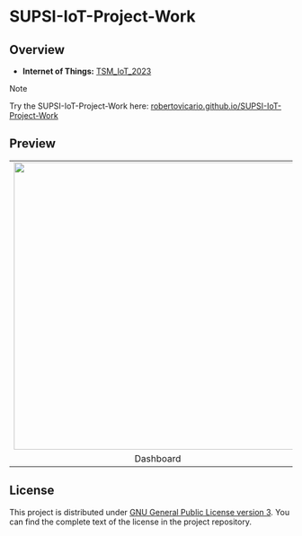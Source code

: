 # SUPSI-IoT-Project-Work

## Overview

- **Internet of Things:** [TSM_IoT_2023](https://moodle.msengineering.ch/report/dbextend/?key=TSM_IoT&edition=2023)

> [!NOTE]
> 
> Try the SUPSI-IoT-Project-Work here: [robertovicario.github.io/SUPSI-IoT-Project-Work](https://robertovicario.github.io/SUPSI-IoT-Project-Work)

## Preview

<table>
    <tr>
        <td><img src="https://github.com/robertovicario/SUPSI-IoT-Project-Work/assets/119845903/2ce85279-3d1c-46e1-b9f5-809797ed518a" width="512"></td>
        <td><img src="https://github.com/robertovicario/SUPSI-IoT-Project-Work/assets/119845903/40103dd4-5a0d-4bb3-b3a2-0feefecb1bae" width="512"></td>
        <td><img src="https://github.com/robertovicario/SUPSI-IoT-Project-Work/assets/119845903/0bd17545-d534-442d-bb31-92d5f27a63d1" width="512"></td>
    </tr>
    <tr>
        <td align="center">Dashboard</td>
        <td align="center">Configuration</td>
        <td align="center">Analytics</td>
    </tr>
</table>

## License

This project is distributed under [GNU General Public License version 3](https://opensource.org/license/gpl-3-0). You can find the complete text of the license in the project repository.
